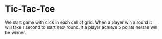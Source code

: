 # Tic-Tac-Toe
We start game with click in each cell of grid. When a player win a round it will take 1 second to start next round. If a player achieve 5 points he/she will be winner.
